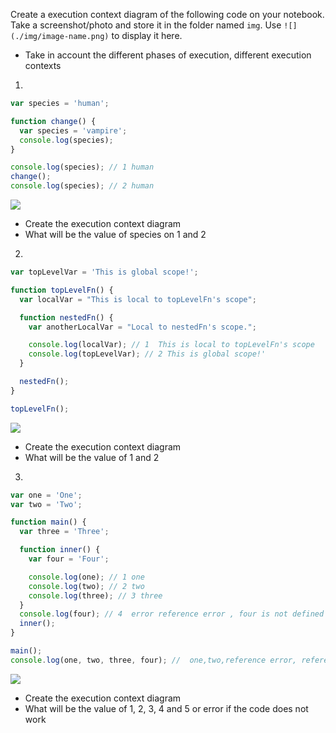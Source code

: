 Create a execution context diagram of the following code on your notebook. Take a screenshot/photo and store it in the folder named `img`. Use `![](./img/image-name.png)` to display it here.

- Take in account the different phases of execution, different execution contexts

1.

```js
var species = 'human';

function change() {
  var species = 'vampire';
  console.log(species);
}

console.log(species); // 1 human
change();
console.log(species); // 2 human
```

<!-- Put your image below -->

![](./img/IMG_20210316_161804.jpg)

- Create the execution context diagram
- What will be the value of species on 1 and 2

2.

```js
var topLevelVar = 'This is global scope!';

function topLevelFn() {
  var localVar = "This is local to topLevelFn's scope";

  function nestedFn() {
    var anotherLocalVar = "Local to nestedFn's scope.";

    console.log(localVar); // 1  This is local to topLevelFn's scope
    console.log(topLevelVar); // 2 This is global scope!'
  }

  nestedFn();
}

topLevelFn();
```

<!-- Put your image below -->

![](./img/IMG_20210316_161811.jpg)

- Create the execution context diagram
- What will be the value of 1 and 2

3.

```js
var one = 'One';
var two = 'Two';

function main() {
  var three = 'Three';

  function inner() {
    var four = 'Four';

    console.log(one); // 1 one
    console.log(two); // 2 two
    console.log(three); // 3 three
  }
  console.log(four); // 4  error reference error , four is not defined
  inner();
}

main();
console.log(one, two, three, four); //  one,two,reference error, reference error
```

<!-- Put your image below -->

![](./img/IMG_20210316_161834.jpg)

- Create the execution context diagram
- What will be the value of 1, 2, 3, 4 and 5 or error if the code does not work
